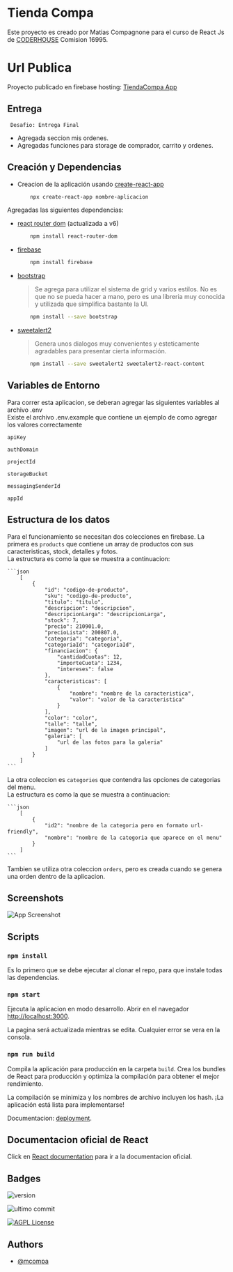 # Tienda Compa

Este proyecto es creado por Matias Compagnone para el curso de React Js de
 [CODERHOUSE](https://www.coderhouse.com/) Comision 16995.

# Url Publica
 Proyecto publicado en firebase hosting: [TiendaCompa App](https://app-tiendacompa.web.app)

## Entrega

``` Desafio: Entrega Final```

- Agregada seccion mis ordenes.
- Agregadas funciones para storage de comprador, carrito y ordenes.


## Creación y Dependencias

- Creacion de la aplicación usando [create-react-app](https://github.com/facebook/create-react-app)
    ```bash
        npx create-react-app nombre-aplicacion
    ```

Agregadas las siguientes dependencias:

- [react router dom](https://reactrouter.com/docs/en/v6/getting-started/overview)  (actualizada a v6)
    ```bash
        npm install react-router-dom
    ```
- [firebase](https://firebase.google.com/docs/web/setup?hl=es) 
    ```bash
        npm install firebase
    ```
- [bootstrap](https://getbootstrap.com/) 
    > Se agrega para utilizar el sistema de grid y varios estilos. No es que no se pueda hacer a mano, pero es una 
    libreria muy conocida y utilizada que simplifica bastante la UI.

    ```bash
        npm install --save bootstrap
    ```
- [sweetalert2](https://github.com/sweetalert2/sweetalert2-react-content)  
    > Genera unos dialogos muy convenientes y esteticamente agradables para presentar cierta información.
    
    ```bash
        npm install --save sweetalert2 sweetalert2-react-content
    ```

## Variables de Entorno

Para correr esta aplicacion, se deberan agregar las siguientes variables al archivo .env \
Existe el archivo .env.example que contiene un ejemplo de como agregar los valores correctamente

`apiKey`

`authDomain`

`projectId`

`storageBucket`

`messagingSenderId`

`appId`


## Estructura de los datos

Para el funcionamiento se necesitan dos colecciones en firebase. 
La primera es `products` que contiene un array de productos con sus caracteristicas, stock, detalles y fotos. \
La estructura es como la que se muestra a continuacion:

    ```json
        [
            {
                "id": "codigo-de-producto",
                "sku": "codigo-de-producto",
                "titulo": "titulo",
                "descripcion": "descripcion",
                "descripcionLarga": "descripcionLarga",
                "stock": 7,
                "precio": 210901.0,
                "precioLista": 200807.0,
                "categoria": "categoria",
                "categoriaId": "categoriaId",
                "financiacion": {
                    "cantidadCuotas": 12,
                    "importeCuota": 1234,
                    "intereses": false
                },
                "caracteristicas": [
                    {
                        "nombre": "nombre de la caracteristica",
                        "valor": "valor de la caracteristica"
                    }
                ],
                "color": "color",
                "talle": "talle",
                "imagen": "url de la imagen principal",
                "galeria": [
                    "url de las fotos para la galeria"
                ]
            }
        ]
    ```

La otra coleccion es `categories` que contendra las opciones de categorias del menu. \
La estructura es como la que se muestra a continuacion:

    ```json
        [
            {
                "id2": "nombre de la categoria pero en formato url-friendly",
                "nombre": "nombre de la categoria que aparece en el menu"
            }
        ]
    ```

Tambien se utiliza otra coleccion `orders`, pero es creada cuando se genera una orden dentro de la aplicacion.

## Screenshots

![App Screenshot](https://via.placeholder.com/468x300?text=App+Screenshot+Here)

## Scripts 

### `npm install`

Es lo primero que se debe ejecutar al clonar el repo, para que instale todas 
las dependencias.


### `npm start`

Ejecuta la aplicacion en modo desarrollo. Abrir en el navegador 
[http://localhost:3000](http://localhost:3000).

La pagina será actualizada mientras se edita. Cualquier error se vera en la consola.


### `npm run build`

Compila la aplicación para producción en la carpeta `build`.
Crea los bundles de React para producción y optimiza la compilación 
para obtener el mejor rendimiento.

La compilación se minimiza y los nombres de archivo incluyen los hash.
¡La aplicación está lista para implementarse!

Documentacion: [deployment](https://facebook.github.io/create-react-app/docs/deployment).


## Documentacion oficial de React

Click en [React documentation](https://reactjs.org/) para ir a la documentacion oficial.


## Badges

![version](https://img.shields.io/static/v1?label=Version&message=1.0.0&color=green)

![ultimo commit](https://img.shields.io/github/last-commit/mcompa/tiendacompa)

[![AGPL License](https://img.shields.io/badge/license-AGPL-blue.svg)](http://www.gnu.org/licenses/agpl-3.0)


## Authors

- [@mcompa](https://www.github.com/mcompa)

